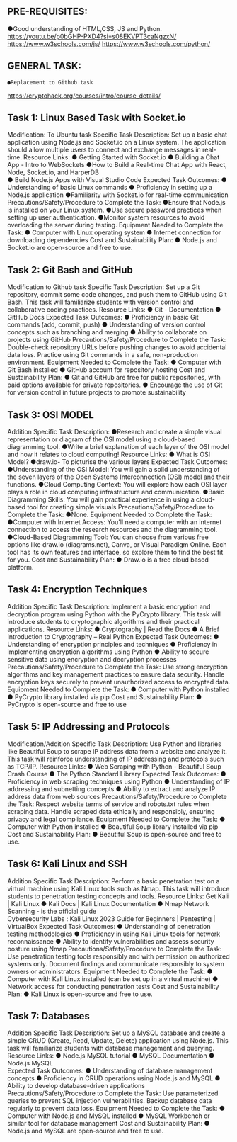 ## PRE-REQUISITES:
●Good understanding of HTML,CSS, JS and Python.
	https://youtu.be/p0bGHP-PXD4?si=s08EKVPT3caNgzxN/
https://www.w3schools.com/js/
https://www.w3schools.com/python/
## GENERAL TASK:
	●Replacement to Github task
https://cryptohack.org/courses/intro/course_details/


## Task 1: Linux Based Task with Socket.io
Modification: To Ubuntu task
Specific Task Description:
Set up a basic chat application using Node.js and Socket.io on a Linux system. The application
should allow multiple users to connect and exchange messages in real-time.
Resource Links:
● Getting Started with Socket.io
● Building a Chat App - Intro to WebSockets
●How to Build a Real-time Chat App with React, Node, Socket.io, and HarperDB		 	
● Build Node.js Apps with Visual Studio Code 
Expected Task Outcomes:
● Understanding of basic Linux commands
● Proficiency in setting up a Node.js application
●Familiarity with Socket.io for real-time communication
Precautions/Safety/Procedure to Complete the Task:
●Ensure that Node.js is installed on your Linux system.
●Use secure password practices when setting up user authentication.
●Monitor system resources to avoid overloading the server during testing.
Equipment Needed to Complete the Task:
● Computer with Linux operating system
● Internet connection for downloading dependencies
Cost and Sustainability Plan:
● Node.js and Socket.io are open-source and free to use.







## Task 2: Git Bash and GitHub
Modification to Github task
Specific Task Description:
Set up a Git repository, commit some code changes, and push them to GitHub using Git Bash.
This task will familiarize students with version control and collaborative coding practices.
Resource Links:
● Git - Documentation
● GitHub Docs 
Expected Task Outcomes:
● Proficiency in basic Git commands (add, commit, push)
● Understanding of version control concepts such as branching and merging
● Ability to collaborate on projects using GitHub
Precautions/Safety/Procedure to Complete the Task:
Double-check repository URLs before pushing changes to avoid accidental data loss.
Practice using Git commands in a safe, non-production environment.
Equipment Needed to Complete the Task:
● Computer with Git Bash installed
● GitHub account for repository hosting
Cost and Sustainability Plan:
● Git and GitHub are free for public repositories, with paid options available for private
repositories.
● Encourage the use of Git for version control in future projects to promote sustainability


## Task 3: OSI MODEL
Addition
Specific Task Description:
●Research and create a simple visual representation or diagram of the OSI model using a cloud-based diagramming tool.
●Write a brief explanation of each layer of the OSI model and how it relates to cloud computing!
Resource Links:
● What is OSI Model?
●draw.io- To picturise the various layers
Expected Task Outcomes:
●Understanding of the OSI Model: You will gain a solid understanding of the seven layers of the Open Systems Interconnection (OSI) model and their functions.
●Cloud Computing Context: You will explore how each OSI layer plays a role in cloud computing infrastructure and communication.
●Basic Diagramming Skills: You will gain practical experience in using a cloud-based tool for creating simple visuals
Precautions/Safety/Procedure to Complete the Task:
●None.
Equipment Needed to Complete the Task:
●Computer with Internet Access: You'll need a computer with an internet connection to access the research resources and the diagramming tool.
●Cloud-Based Diagramming Tool: You can choose from various free options like draw.io (diagrams.net), Canva, or Visual Paradigm Online. Each tool has its own features and interface, so explore them to find the best fit for you.
Cost and Sustainability Plan:
● Draw.io is a free cloud based platform.

## Task 4: Encryption Techniques
Addition
Specific Task Description:
Implement a basic encryption and decryption program using Python with the PyCrypto library.
This task will introduce students to cryptographic algorithms and their practical applications.
Resource Links:
● Cryptography | Read the Docs 
● A Brief Introduction to Cryptography – Real Python 
Expected Task Outcomes:
● Understanding of encryption principles and techniques
● Proficiency in implementing encryption algorithms using Python
● Ability to secure sensitive data using encryption and decryption processes
Precautions/Safety/Procedure to Complete the Task:
Use strong encryption algorithms and key management practices to ensure data security.
Handle encryption keys securely to prevent unauthorized access to encrypted data.
Equipment Needed to Complete the Task:
● Computer with Python installed
● PyCrypto library installed via pip
Cost and Sustainability Plan:
● PyCrypto is open-source and free to use

## Task 5: IP Addressing and Protocols
Modification/Addition
Specific Task Description:
Use Python and libraries like Beautiful Soup to scrape IP address data from a website and
analyze it. This task will reinforce understanding of IP addressing and protocols such as TCP/IP.
Resource Links:
● Web Scraping with Python - Beautiful Soup Crash Course 
● The Python Standard Library 
Expected Task Outcomes:
● Proficiency in web scraping techniques using Python
● Understanding of IP addressing and subnetting concepts
● Ability to extract and analyze IP address data from web sources
Precautions/Safety/Procedure to Complete the Task:
Respect website terms of service and robots.txt rules when scraping data.
Handle scraped data ethically and responsibly, ensuring privacy and legal compliance.
Equipment Needed to Complete the Task:
● Computer with Python installed
● Beautiful Soup library installed via pip
Cost and Sustainability Plan:
● Beautiful Soup is open-source and free to use.

## Task 6: Kali Linux and SSH
Addition
Specific Task Description:
Perform a basic penetration test on a virtual machine using Kali Linux tools such as Nmap. This
task will introduce students to penetration testing concepts and tools.
Resource Links:
 Get Kali | Kali Linux 
● Kali Docs | Kali Linux Documentation 
● Nmap Network Scanning - is the official guide  
Cybersecurity Labs : Kali Linux 2023 Guide for Beginners | Pentesting | VirtualBox
Expected Task Outcomes:
● Understanding of penetration testing methodologies
● Proficiency in using Kali Linux tools for network reconnaissance
● Ability to identify vulnerabilities and assess security posture using Nmap
Precautions/Safety/Procedure to Complete the Task:
Use penetration testing tools responsibly and with permission on authorized systems
only.
Document findings and communicate responsibly to system owners or administrators.
Equipment Needed to Complete the Task:
● Computer with Kali Linux installed (can be set up in a virtual machine)
● Network access for conducting penetration tests
Cost and Sustainability Plan:
● Kali Linux is open-source and free to use.

## Task 7: Databases
Addition
Specific Task Description:
Set up a MySQL database and create a simple CRUD (Create, Read, Update, Delete) application
using Node.js. This task will familiarize students with database management and querying.
Resource Links:
● Node.js MySQL tutorial 
● MySQL Documentation
● Node.js MySQL  
Expected Task Outcomes:
● Understanding of database management concepts
● Proficiency in CRUD operations using Node.js and MySQL
● Ability to develop database-driven applications
Precautions/Safety/Procedure to Complete the Task:
Use parameterized queries to prevent SQL injection vulnerabilities.
Backup database data regularly to prevent data loss.
Equipment Needed to Complete the Task:
● Computer with Node.js and MySQL installed
● MySQL Workbench or similar tool for database management
Cost and Sustainability Plan:
● Node.js and MySQL are open-source and free to use.





